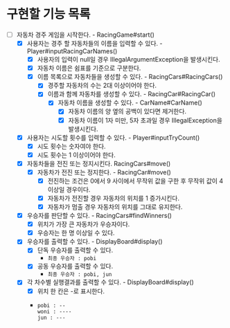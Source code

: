 # 구현할 기능 목록
- [ ] 자동차 경주 게임을 시작한다. - RacingGame#start()
  - [X] 사용자는 경주 할 자동차들의 이름을 입력할 수 있다. - Player#inputRacingCarNames()
    - [X] 사용자의 입력이 null일 경우 IllegalArgumentException을 발생시킨다.
    - [X] 자동차 이름은 쉼표를 기준으로 구분한다.
    - [X] 이름 목록으로 자동차들을 생성할 수 있다. - RacingCars#RacingCars()
      - [X] 경주할 자동차의 수는 2대 이상이어야 한다.
      - [X] 이름과 함께 자동차를 생성할 수 있다. - RacingCar#RacingCar()
        - [X] 자동차 이름을 생성할 수 있다. - CarName#CarName()
          - [X] 자동차 이름의 양 옆의 공백이 있다면 제거한다.
          - [X] 자동차 이름이 1자 미만, 5자 초과일 경우 IllegalException을 발생시킨다.
  - [X] 사용자는 시도할 횟수를 입력할 수 있다. - Player#inputTryCount()
    - [X] 시도 횟수는 숫자여야 한다.
    - [X] 시도 횟수는 1 이상이어야 한다.
  - [X] 자동차들을 전진 또는 정지시킨다. RacingCars#move()
    - [X] 자동차가 전진 또는 정지한다. - RacingCar#move()
      - [X] 전진하는 조건은 0에서 9 사이에서 무작위 값을 구한 후 무작위 값이 4 이상일 경우이다.
      - [X] 자동차가 전진할 경우 자동차의 위치를 1 증가시킨다.
      - [X] 자동차가 멈출 경우 자동차의 위치를 그대로 유지한다.
  - [X] 우승자를 판단할 수 있다. - RacingCars#findWinners()
    - [X] 위치가 가장 큰 자동차가 우승자이다.
    - [X] 우승자는 한 명 이상일 수 있다.
  - [X] 우승자를 출력할 수 있다. - DisplayBoard#display()
    - [X] 단독 우승자를 출력할 수 있다.
      - ```최종 우승자 : pobi```
    - [X] 공동 우승자를 출력할 수 있다.
      - ```최종 우승자 : pobi, jun```
  - [X] 각 차수별 실행결과를 출력할 수 있다. - DisplayBoard#display()
    - [X] 위치 한 칸은 -로 표시한다.
    - ```
      pobi : --
      woni : ----
      jun : ---
      ```